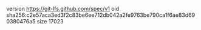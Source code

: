 version https://git-lfs.github.com/spec/v1
oid sha256:c2e57aca3ed3f2c83be6ee712db042a2fe9763be790ca1f6ae83d690380476a5
size 17023

